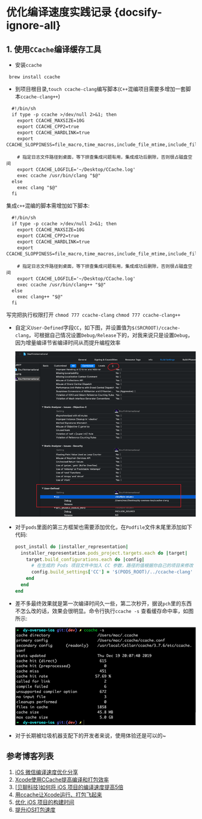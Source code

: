 # 优化编译速度实践记录 {docsify-ignore-all}

## 1. 使用`CCache`编译缓存工具

- 安装`ccache`
 ```shell
  brew install ccache
 ```
- 到项目根目录,`touch ccache-clang`编写脚本(`C++`混编项目需要多增加一套脚本`ccache-clang++`)
```shell
  #!/bin/sh
  if type -p ccache >/dev/null 2>&1; then
    export CCACHE_MAXSIZE=10G
    export CCACHE_CPP2=true
    export CCACHE_HARDLINK=true
    export CCACHE_SLOPPINESS=file_macro,time_macros,include_file_mtime,include_file_ctime,file_stat_matches
    
    # 指定日志文件路径到桌面，等下排查集成问题有用，集成成功后删除，否则很占磁盘空间
    export CCACHE_LOGFILE='~/Desktop/CCache.log'
    exec ccache /usr/bin/clang "$@"
  else
    exec clang "$@"
  fi
```
集成`c++`混编的脚本需增加如下脚本:
```shell
  #!/bin/sh
  if type -p ccache >/dev/null 2>&1; then
    export CCACHE_MAXSIZE=10G
    export CCACHE_CPP2=true
    export CCACHE_HARDLINK=true
    export CCACHE_SLOPPINESS=file_macro,time_macros,include_file_mtime,include_file_ctime,file_stat_matches
    
    # 指定日志文件路径到桌面，等下排查集成问题有用，集成成功后删除，否则很占磁盘空间
    export CCACHE_LOGFILE='~/Desktop/CCache.log'
    exec ccache /usr/bin/clang++ "$@"
  else
    exec clang++ "$@"
  fi
```

 写完把执行权限打开 `chmod 777 ccache-clang`   `chmod 777 ccache-clang++`

- 自定义`User-Defined`字段`CC`，如下图，并设置值为`$(SRCROOT)/ccache-clang`，可根据自己情况设置`Debug/Release`下的，对我来说只是设置`Debug`，因为增量编译节省编译时间从而提升编程效率

  ![自定义CC字段](../_media/ccache/2.png)

- 对于`pods`里面的第三方框架也需要添加优化，在`Podfile`文件末尾里添加如下代码:

  ```ruby
  post_install do |installer_representation|
    installer_representation.pods_project.targets.each do |target|
      target.build_configurations.each do |config|      
        # 在生成的 Pods 项目文件中加入 CC 参数，路径的值根据你自己的项目来修改
        config.build_settings['CC'] = '$(PODS_ROOT)/../ccache-clang'
      end
    end
  end
  ```

- 差不多最终效果就是第一次编译时间久一些，第二次秒开，据说`pch`里的东西不怎么改的话，效果会很明显。命令行执行`ccache -s` 查看缓存命中率，如图所示:

  ![ccache缓存命中结果](../_media/ccache/1.png)

- 对于长期被垃圾机器支配下的开发者来说，使用体验还是可以的~ 


##  参考博客列表

1. [iOS 微信编译速度优化分享](https://mp.weixin.qq.com/s/-wgBhE11xEXDS7Hqgq3FjA)
2. [Xcode使用CCache提高编译和打包效率](https://www.jianshu.com/p/2bbcea9ec5d7)
3. [[贝聊科技]如何将 iOS 项目的编译速度提高5倍](https://www.jianshu.com/p/67bf747658fe)
4. [用ccache让Xcode运行、打包飞起来](https://www.jianshu.com/p/b61f182f75d2)
5. [优化 iOS 项目的构建时间](https://toutiao.io/posts/9gd1v7/preview)
6. [提升iOS打包速度](http://codingpub.github.io/2019/09/08/%E6%8F%90%E5%8D%87iOS%E6%89%93%E5%8C%85%E9%80%9F%E5%BA%A6/)







  